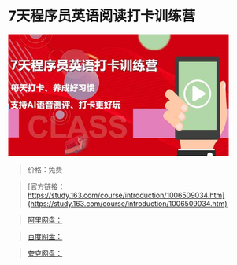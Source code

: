 # 7天程序员英语阅读打卡训练营

![img](../../../assets/study163/free/16a474b95ec3411394a21504f348c772.jpg)

> 价格：免费

> [官方链接：https://study.163.com/course/introduction/1006509034.htm](https://study.163.com/course/introduction/1006509034.htm)

> [阿里网盘：]()

> [百度网盘：]()

> [夸克网盘：]()
